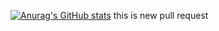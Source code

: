 [![Anurag's GitHub stats](https://github-readme-stats.vercel.app/api?username=karmello&show_icons=true&show=reviews,prs_merged,prs_merged_percentage&hide=contribs,reviews)]([https://github.com/karmello/github-readme-stats](https://github-readme-stats.vercel.app/api?username=karmello&show_icons=true&show=reviews,prs_merged,prs_merged_percentage&hide=contribs,reviews)https://github-readme-stats.vercel.app/api?username=karmello&show_icons=true&show=reviews,prs_merged,prs_merged_percentage&hide=contribs,reviews)
this is new pull request
